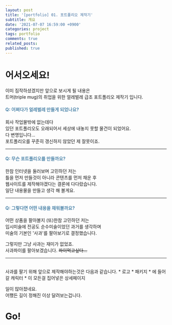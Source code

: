 ```yaml
---
layout: post
title: '[portfolio] 01. 포트폴리오 제작기'
subtitle: 개요
date: '2021-07-07 16:59:00 +0900'
categories: project
tags: portfolio
comments: true
related_posts:
published: true
---
```


# 어서오세요!
이미 짐작하셨겠지만 앞으로 보시게 될 내용은   
트머(triple mug)의 취업을 위한 얼레벌레 급조 포트폴리오 제작기 입니다.   


#### <span style="color:#4f86aa">Q: 어쩌다가 얼레벌레 만들게 되었나요?</span>   

회사 작업물밖에 없는데다   
있던 포트폴리오도 오래되어서 세상에 내놓지 못할 물건이 되었어요.   
다 변명입니다...   
포트폴리오를 꾸준히 갱신하지 않았던 제 잘못이죠.    
- - -

#### <span style="color:#4f86aa">Q: 무슨 포트폴리오를 만들까요?</span> 

한참 인터넷을 둘러보며 고민하던 저는   
틀을 먼저 만들것이 아니라 콘텐츠를 먼저 채운 후   
웹사이트를 제작해야겠다는 결론에 다다랐습니다.   
일단 내용물을 만들고 생각 해 볼게요.   
- - -

#### <span style="color:#4f86aa">Q: 그렇다면 어떤 내용을 채워볼까요?</span>

어떤 상품을 팔아볼지 (또)한참 고민하던 저는   
입시미술에 전공도 순수미술이었던 과거를 생각하며   
미술의 기본인 '사과'를 팔아보기로 결정했습니다.   

그렇지만 그냥 사과는 재미가 없었죠.   
사과파이를 팔아보겠습니다. ~~파이먹고싶다...~~   
- - -
<br>
사과를 팔기 위해 앞으로 제작해야하는것은 다음과 같습니다.   
* 로고
* 패키지
* 에 들어갈 캐릭터
* 이 모든걸 집어넣은 상세페이지

일이 많아졌네요.   
어쨌든 길이 정해진 이상 달려보는겁니다.   
# Go!
